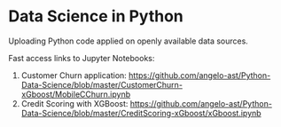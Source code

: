 # Data Science in Python
Uploading Python code applied on openly available data sources.

Fast access links to Jupyter Notebooks:
1) Customer Churn application: https://github.com/angelo-ast/Python-Data-Science/blob/master/CustomerChurn-xGboost/MobileCChurn.ipynb
2) Credit Scoring with XGBoost: https://github.com/angelo-ast/Python-Data-Science/blob/master/CreditScoring-xGboost/xGboost.ipynb
